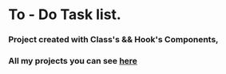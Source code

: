 # To - Do Task list.


### Project created with Class's && Hook's Components,





### All my projects you can see [here](https://timponarenko.netlify.app/)
